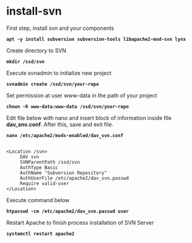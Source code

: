 # install-svn

First step, install svn and your components

**`apt -y install subversion subversion-tools libapache2-mod-svn lynx`**

Create directory to SVN

**`mkdir /ssd/svn`**

Execute svnadmin to initialize new project

**`svnadmin create /ssd/svn/your-repo`**

Set permission at user www-data in the path of your project

**`chown -R www-data:www-data /ssd/svn/your-repo`**

Edit file below with nano and insert block of information inside file <b>dav_snv.conf</b>. After this, save and exit file.

**`nano /etc/apache2/mods-enabled/dav_svn.conf`**

```

<Location /svn>
     DAV svn
     SVNParentPath /ssd/svn
     AuthType Basic
     AuthName "Subversion Repository"
     AuthUserFile /etc/apache2/dav_svn.passwd
     Require valid-user
</Location>

```

Execute command below

**`htpasswd -cm /etc/apache2/dav_svn.passwd user`**

Restart Apache to finish process installation of SVN Server

**`systemctl restart apache2`**
